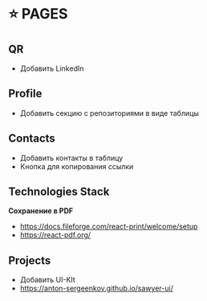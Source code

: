 # ⭐️ PAGES

## QR
- Добавить LinkedIn

## Profile
- Добавить секцию с репозиториями в виде таблицы

## Contacts
- Добавить контакты в таблицу
- Кнопка для копирования ссылки

## Technologies Stack

**Сохранение в PDF**
- https://docs.fileforge.com/react-print/welcome/setup
- https://react-pdf.org/

## Projects
- Добавить UI-KIt
- https://anton-sergeenkov.github.io/sawyer-ui/
